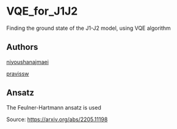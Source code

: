 # VQE_for_J1J2

Finding the ground state of the J1-J2 model, using VQE algorithm

## Authors
[niyoushanajmaei](https://github.com/niyoushanajmaei)

[pravissw](https://github.com/niyoushanajmaei/VQE_for_J1J2/commits?author=pravissw)

## Ansatz
The Feulner-Hartmann ansatz is used

Source: https://arxiv.org/abs/2205.11198
